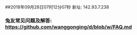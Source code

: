 ##2018年09月28日07时12分07秒 新址: 142.93.7.238
### 兔友常见问题及解答: https://github.com/wanggonging/d/blob/w/FAQ.md
